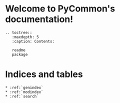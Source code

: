 # Welcome to PyCommon's documentation!
```{eval-rst}
.. toctree::
   :maxdepth: 5
   :caption: Contents:

   readme
   package
```


# Indices and tables
```{eval-rst}
* :ref:`genindex`
* :ref:`modindex`
* :ref:`search`
```